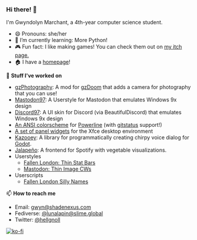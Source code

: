 ### Hi there! 👋
I'm Gwyndolyn Marchant, a 4th-year computer science student.
- 😄 Pronouns: she/her
- 🌱 I’m currently learning: More Python!
- 🎮 Fun fact: I like making games! You can check them out on [my itch page.](https://luna-lapin.itch.io)
- 🏠 I have a [homepage](https://shadenexus.com)!

🔭 **Stuff I've worked on**
- [gzPhotography](https://github.com/GwyndolynMarchant/gzPhotography): A mod for [gzDoom](https://zdoom.org/) that adds a camera for photography that you can use!
- [Mastodon97](https://github.com/GwyndolynMarchant/Mastodon97): A Userstyle for Mastodon that emulates Windows 9x design
- [Discord97](https://github.com/GwyndolynMarchant/Discord97): A UI skin for Discord (via BeautifulDiscord) that emulates Windows 9x design
- [An ANSI colorscheme](https://github.com/GwyndolynMarchant/powerline-colorscheme-ansi) for [Powerline](https://github.com/powerline/powerline) (with [gitstatus](https://github.com/jaspernbrouwer/powerline-gitstatus) support!)
- [A set of panel widgets](https://github.com/GwyndolynMarchant/Xfce4-General-Monitor-Widgets) for the Xfce desktop environment
- [Kazooey](https://github.com/GwyndolynMarchant/Kazooey): A library for programmatically creating chirpy voice dialog for [Godot](https://godotengine.org/).
- [Jalapeño](https://github.com/mshankar58/jalapeno-radio): A frontend for Spotify with vegetable visualizations.
- Userstyles
  - [Fallen London: Thin Stat Bars](https://gist.github.com/GwyndolynMarchant/a88316d1e8afcc811391619ed85a3b88)
  - [Mastodon: Thin Image CWs](https://gist.github.com/GwyndolynMarchant/feeb96da3effd053f73168c799802c43)
- Userscripts
  - [Fallen London Silly Names](https://github.com/GwyndolynMarchant/Fallen-London-Silly-Names)

📫 **How to reach me**
- Email: gwyn@shadenexus.com
- Fediverse: [@lunalapin@slime.global](https://slime.global/@lunalapin)
- Twitter: [@hellgnoll](https://twitter.com/hellgnoll)

[![ko-fi](https://ko-fi.com/img/githubbutton_sm.svg)](https://ko-fi.com/P5P2YLNE)
